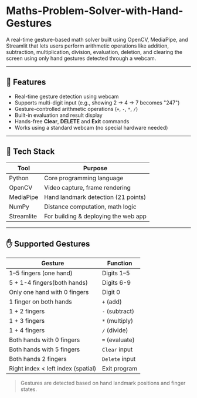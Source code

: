 # Maths-Problem-Solver-with-Hand-Gestures
A real-time gesture-based math solver built using OpenCV, MediaPipe, and Streamlit that lets users perform arithmetic operations like addition, subtraction, multiplication, division, evaluation, deletion, and clearing the screen using only hand gestures detected through a webcam.

---

## 🚀 Features

- Real-time gesture detection using webcam
- Supports multi-digit input (e.g., showing 2 → 4 → 7 becomes "247")
- Gesture-controlled arithmetic operations (`+`, `-`, `*`, `/`)
- Built-in evaluation and result display
- Hands-free **Clear**, **DELETE** and **Exit** commands
- Works using a standard webcam (no special hardware needed)

---

## 🧠 Tech Stack

| Tool        | Purpose                             |
|-------------|-------------------------------------|
| Python      | Core programming language           |
| OpenCV      | Video capture, frame rendering      |
| MediaPipe   | Hand landmark detection (21 points) |
| NumPy       | Distance computation, math logic    |
| Streamlite  | For building & deploying the web app|

---

## ✋ Supported Gestures

| Gesture                             | Function        |
|-------------------------------------|-----------------|
| 1–5 fingers (one hand)              | Digits 1–5      |
| 5 + 1-4 fingers(both hands)         | Digits 6-9      |
| Only one hand with 0 fingers        | Digit 0         |
| 1 finger on both hands              | `+` (add)       |
| 1 + 2 fingers                       | `-` (subtract)  |
| 1 + 3 fingers                       | `*` (multiply)  |
| 1 + 4 fingers                       | `/` (divide)    |
| Both hands with 0 fingers           | `=` (evaluate)  |
| Both hands with 5 fingers           | `Clear` input   |
| Both hands 2 fingers                | `Delete` input  |
| Right index < left index (spatial)  | Exit program    |

> Gestures are detected based on hand landmark positions and finger states.
